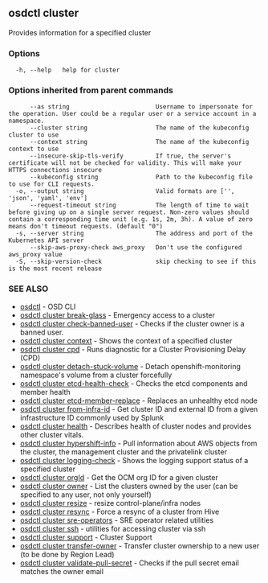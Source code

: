 ## osdctl cluster

Provides information for a specified cluster

### Options

```
  -h, --help   help for cluster
```

### Options inherited from parent commands

```
      --as string                        Username to impersonate for the operation. User could be a regular user or a service account in a namespace.
      --cluster string                   The name of the kubeconfig cluster to use
      --context string                   The name of the kubeconfig context to use
      --insecure-skip-tls-verify         If true, the server's certificate will not be checked for validity. This will make your HTTPS connections insecure
      --kubeconfig string                Path to the kubeconfig file to use for CLI requests.
  -o, --output string                    Valid formats are ['', 'json', 'yaml', 'env']
      --request-timeout string           The length of time to wait before giving up on a single server request. Non-zero values should contain a corresponding time unit (e.g. 1s, 2m, 3h). A value of zero means don't timeout requests. (default "0")
  -s, --server string                    The address and port of the Kubernetes API server
      --skip-aws-proxy-check aws_proxy   Don't use the configured aws_proxy value
  -S, --skip-version-check               skip checking to see if this is the most recent release
```

### SEE ALSO

* [osdctl](osdctl.md)	 - OSD CLI
* [osdctl cluster break-glass](osdctl_cluster_break-glass.md)	 - Emergency access to a cluster
* [osdctl cluster check-banned-user](osdctl_cluster_check-banned-user.md)	 - Checks if the cluster owner is a banned user.
* [osdctl cluster context](osdctl_cluster_context.md)	 - Shows the context of a specified cluster
* [osdctl cluster cpd](osdctl_cluster_cpd.md)	 - Runs diagnostic for a Cluster Provisioning Delay (CPD)
* [osdctl cluster detach-stuck-volume](osdctl_cluster_detach-stuck-volume.md)	 - Detach openshift-monitoring namespace's volume from a cluster forcefully
* [osdctl cluster etcd-health-check](osdctl_cluster_etcd-health-check.md)	 - Checks the etcd components and member health
* [osdctl cluster etcd-member-replace](osdctl_cluster_etcd-member-replace.md)	 - Replaces an unhealthy etcd node
* [osdctl cluster from-infra-id](osdctl_cluster_from-infra-id.md)	 - Get cluster ID and external ID from a given infrastructure ID commonly used by Splunk
* [osdctl cluster health](osdctl_cluster_health.md)	 - Describes health of cluster nodes and provides other cluster vitals.
* [osdctl cluster hypershift-info](osdctl_cluster_hypershift-info.md)	 - Pull information about AWS objects from the cluster, the management cluster and the privatelink cluster
* [osdctl cluster logging-check](osdctl_cluster_logging-check.md)	 - Shows the logging support status of a specified cluster
* [osdctl cluster orgId](osdctl_cluster_orgId.md)	 - Get the OCM org ID for a given cluster
* [osdctl cluster owner](osdctl_cluster_owner.md)	 - List the clusters owned by the user (can be specified to any user, not only yourself)
* [osdctl cluster resize](osdctl_cluster_resize.md)	 - resize control-plane/infra nodes
* [osdctl cluster resync](osdctl_cluster_resync.md)	 - Force a resync of a cluster from Hive
* [osdctl cluster sre-operators](osdctl_cluster_sre-operators.md)	 - SRE operator related utilities
* [osdctl cluster ssh](osdctl_cluster_ssh.md)	 - utilities for accessing cluster via ssh
* [osdctl cluster support](osdctl_cluster_support.md)	 - Cluster Support
* [osdctl cluster transfer-owner](osdctl_cluster_transfer-owner.md)	 - Transfer cluster ownership to a new user (to be done by Region Lead)
* [osdctl cluster validate-pull-secret](osdctl_cluster_validate-pull-secret.md)	 - Checks if the pull secret email matches the owner email

